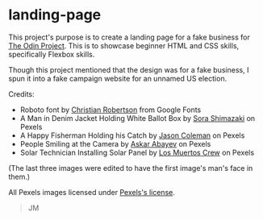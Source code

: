 # landing-page
This project's purpose is to create a landing page for a fake business for [The Odin Project](https://www.theodinproject.com/lessons/foundations-landing-page).
This is to showcase beginner HTML and CSS skills, specifically Flexbox skills.

Though this project mentioned that the design was for a fake business, I spun it into a fake campaign website for an unnamed US election.

Credits:

* Roboto font by [Christian Robertson](https://fonts.google.com/specimen/Roboto) from Google Fonts
* A Man in Denim Jacket Holding White Ballot Box by [Sora Shimazaki](https://www.pexels.com/photo/a-man-in-denim-jacket-holding-white-ballot-box-5926286/) on Pexels
* A Happy Fisherman Holding his Catch by [Jason Coleman](https://www.pexels.com/photo/a-happy-fisherman-holding-his-catch-7805770/) on Pexels
* People Smiling at the Camera by [Askar Abayev](https://www.pexels.com/photo/people-smiling-at-the-camera-5638414/) on Pexels
* Solar Technician Installing Solar Panel by [Los Muertos Crew](https://www.pexels.com/photo/solar-technician-installing-solar-panel-8853507/) on Pexels

(The last three images were edited to have the first image's man's face in them.)

All Pexels images licensed under [Pexels's license](https://www.pexels.com/license/).

> JM